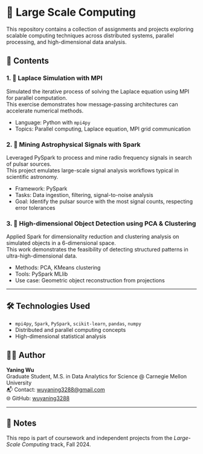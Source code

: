 # 🚀 Large Scale Computing

This repository contains a collection of assignments and projects exploring scalable computing techniques across distributed systems, parallel processing, and high-dimensional data analysis.

## 📂 Contents

### 1. 🧮 Laplace Simulation with MPI
Simulated the iterative process of solving the Laplace equation using MPI for parallel computation.  
This exercise demonstrates how message-passing architectures can accelerate numerical methods.

- Language: Python with `mpi4py`
- Topics: Parallel computing, Laplace equation, MPI grid communication

### 2. 🔭 Mining Astrophysical Signals with Spark
Leveraged PySpark to process and mine radio frequency signals in search of pulsar sources.  
This project emulates large-scale signal analysis workflows typical in scientific astronomy.

- Framework: PySpark
- Tasks: Data ingestion, filtering, signal-to-noise analysis
- Goal: Identify the pulsar source with the most signal counts, respecting error tolerances

### 3. 🧊 High-dimensional Object Detection using PCA & Clustering
Applied Spark for dimensionality reduction and clustering analysis on simulated objects in a 6-dimensional space.  
This work demonstrates the feasibility of detecting structured patterns in ultra-high-dimensional data.

- Methods: PCA, KMeans clustering
- Tools: PySpark MLlib
- Use case: Geometric object reconstruction from projections


---

## 🛠 Technologies Used

- `mpi4py`, `Spark`, `PySpark`, `scikit-learn`, `pandas`, `numpy`
- Distributed and parallel computing concepts
- High-dimensional statistical analysis

## 👩‍💻 Author

**Yaning Wu**  
Graduate Student, M.S. in Data Analytics for Science @ Carnegie Mellon University  
📬 Contact: wuyaning3288@gmail.com  
🌐 GitHub: [wuyaning3288](https://github.com/wuyaning3288)

---

## 📌 Notes

This repo is part of coursework and independent projects from the *Large-Scale Computing* track, Fall 2024.
